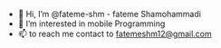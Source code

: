 - 👋 Hi, I’m @fateme-shm - fateme Shamohammadi
- 👀 I’m interested in mobile Programming
- 📫 to reach me contact to fatemeshm12@gmail.com

<!---
fateme-shm/fateme-shm is a ✨ special ✨ repository because its `README.md` (this file) appears on your GitHub profile.
You can click the Preview link to take a look at your changes.
--->
